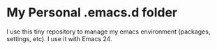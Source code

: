 # My Personal .emacs.d folder

I use this tiny repository to manage my emacs environment (packages, settings, etc).
I use it with Emacs 24.
